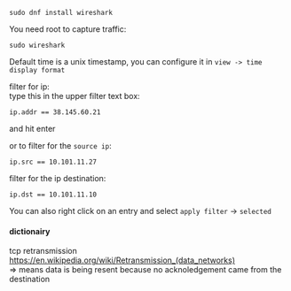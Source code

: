 ```
sudo dnf install wireshark
```

You need root to capture traffic:
```
sudo wireshark
```

Default time is a unix timestamp, you can configure it in `view -> time display format`


filter for ip:\
type this in the upper filter text box:
```
ip.addr == 38.145.60.21
```
and hit enter

or to filter for the `source ip`:
```
ip.src == 10.101.11.27
```

filter for the ip destination:
```
ip.dst == 10.101.11.10
```

You can also right click on an entry and select `apply filter` -> `selected`


#### dictionairy

tcp retransmission https://en.wikipedia.org/wiki/Retransmission_(data_networks) \
=> means data is being resent because no acknoledgement came from the destination
